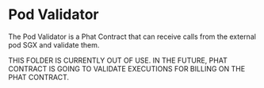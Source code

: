 # Pod Validator

The Pod Validator is a Phat Contract that can receive calls from the external pod SGX and validate them.

THIS FOLDER IS CURRENTLY OUT OF USE. IN THE FUTURE, PHAT CONTRACT IS GOING TO VALIDATE EXECUTIONS FOR BILLING ON THE PHAT CONTRACT.